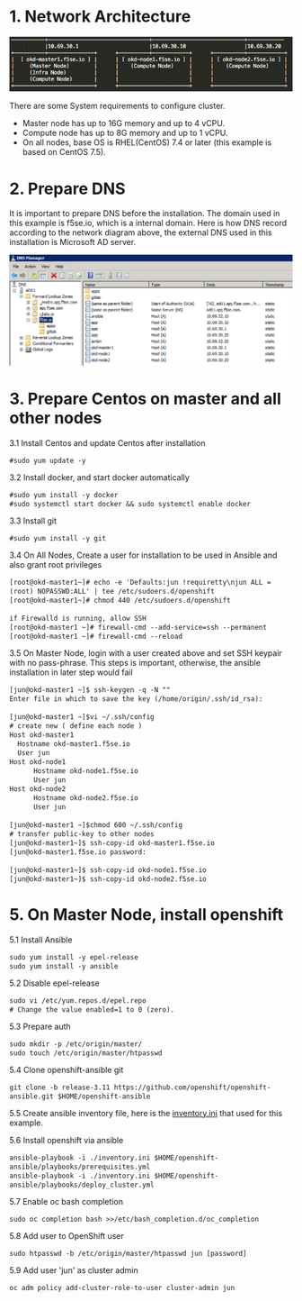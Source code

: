 # 1. Network Architecture

  ![](https://github.com/cjunwchen/installokd311/blob/master/images/network_diagram.png)
  
  There are some System requirements to configure cluster.
  * Master node has up to 16G memory and up to 4 vCPU.
  * Compute node has up to 8G memory and up to 1 vCPU.
  * On all nodes, base OS is RHEL(CentOS) 7.4 or later (this example is based on CentOS 7.5).

# 2. Prepare DNS

It is important to prepare DNS before the installation. The domain used in this example is f5se.io, which is a internal   domain. Here is how DNS record according to the network diagram above, the external DNS used in this installation is Microsoft AD server. 

![](https://github.com/cjunwchen/installokd311/blob/master/images/dnsad.png)

# 3. Prepare Centos on master and all other nodes

3.1 Install Centos and update Centos after installation

	#sudo yum update -y
  
3.2 Install docker, and start docker automatically

	#sudo yum install -y docker
	#sudo systemctl start docker && sudo systemctl enable docker

3.3 Install git

	#sudo yum install -y git

3.4 On All Nodes, Create a user for installation to be used in Ansible and also grant root privileges

	[root@okd-master1~]# echo -e 'Defaults:jun !requiretty\njun ALL = (root) NOPASSWD:ALL' | tee /etc/sudoers.d/openshift 
	[root@okd-master1~]# chmod 440 /etc/sudoers.d/openshift 

	if Firewalld is running, allow SSH
	[root@okd-master1 ~]# firewall-cmd --add-service=ssh --permanent 
	[root@okd-master1 ~]# firewall-cmd --reload 
	
3.5 On Master Node, login with a user created above and set SSH keypair with no pass-phrase. This steps is important, otherwise, the ansible installation in later step would fail

	[jun@okd-master1 ~]$ ssh-keygen -q -N "" 
	Enter file in which to save the key (/home/origin/.ssh/id_rsa):

	[jun@okd-master1 ~]$vi ~/.ssh/config
	# create new ( define each node )
	Host okd-master1
   	  Hostname okd-master1.f5se.io
  	  User jun
	Host okd-node1
    	  Hostname okd-node1.f5se.io
    	  User jun
	Host okd-node2
     	  Hostname okd-node2.f5se.io
    	  User jun
	  
	[jun@okd-master1 ~]$chmod 600 ~/.ssh/config
	# transfer public-key to other nodes
	[jun@okd-master1~]$ ssh-copy-id okd-master1.f5se.io 
	[jun@okd-master1.f5se.io password: 

	[jun@okd-master1~]$ ssh-copy-id okd-node1.f5se.io 
	[jun@okd-master1~]$ ssh-copy-id okd-node2.f5se.io 

# 5. On Master Node, install openshift

5.1 Install Ansible

	sudo yum install -y epel-release
	sudo yum install -y ansible

5.2 Disable epel-release
	
	sudo vi /etc/yum.repos.d/epel.repo
	# Change the value enabled=1 to 0 (zero).

5.3 Prepare auth
	
	sudo mkdir -p /etc/origin/master/
	sudo touch /etc/origin/master/htpasswd

5.4 Clone openshift-ansible git 
	
	git clone -b release-3.11 https://github.com/openshift/openshift-ansible.git $HOME/openshift-ansible
	
5.5 Create ansible inventory file, here is the [inventory.ini](https://github.com/cjunwchen/installokd311/blob/master/inventory.ini) that used for this example.
	
5.6 Install openshift via ansible

	ansible-playbook -i ./inventory.ini $HOME/openshift-ansible/playbooks/prerequisites.yml
	ansible-playbook -i ./inventory.ini $HOME/openshift-ansible/playbooks/deploy_cluster.yml

5.7 Enable oc bash completion 

	sudo oc completion bash >>/etc/bash_completion.d/oc_completion

5.8 Add user to OpenShift user

	sudo htpasswd -b /etc/origin/master/htpasswd jun [password]

5.9 Add user 'jun' as cluster admin

	oc adm policy add-cluster-role-to-user cluster-admin jun






  


